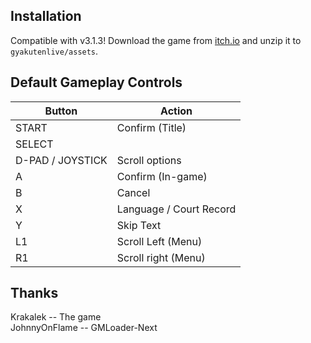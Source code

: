 ## Installation
Compatible with v3.1.3! Download the game from [itch.io](https://krakelak.itch.io/gyakuten-live) and unzip it to `gyakutenlive/assets`.

## Default Gameplay Controls
| Button            | Action |
|--                 |--|
| START             | Confirm (Title) |
| SELECT            | |
| D-PAD / JOYSTICK  | Scroll options |
| A                 | Confirm (In-game) |
| B                 | Cancel |
| X                 | Language / Court Record |
| Y                 | Skip Text |
| L1                | Scroll Left (Menu) |
| R1                | Scroll right (Menu) |

## Thanks
Krakalek -- The game  
JohnnyOnFlame -- GMLoader-Next  
